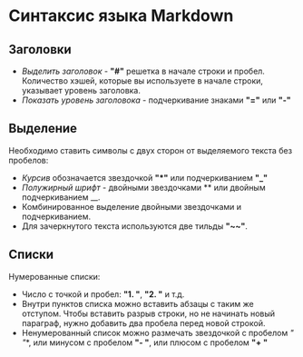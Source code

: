 # Синтаксис языка Markdown #

## Заголовки
* *Выделить заголовок* - **"#"** решетка в начале строки и пробел. Количество хэшей, которые вы используете в начале строки, указывает уровень заголовка.
* *Показать уровень заголовока* - подчеркивание знаками **"="** или **"-"**
## Выделение
Необходимо ставить символы с двух сторон от выделяемого текста без пробелов:
* *Курсив* обозначается звездочкой **"*"** или подчеркиванием **"_"**
* *Полужирный шрифт* - двойными звездочками ** или двойным подчеркиванием __.
* Комбинированное выделение двойными звездочками и подчеркиванием.
* Для зачеркнутого текста используются две тильды **"~~"**. 
## Списки
Нумерованные списки:
* Число с точкой и пробел: **"1. "**, **"2. "** и т.д.
* Внутри пунктов списка можно вставить абзацы с таким же отступом. Чтобы вставить разрыв строки, но не начинать новый параграф, нужно добавить два пробела перед новой строкой.
* Ненумерованный список можно размечать звездочкой с пробелом **"* "**, или минусом с пробелом **"- "**, или плюсом с пробелом **"+ "**